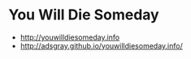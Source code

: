 # You Will Die Someday

* http://youwilldiesomeday.info
* http://adsgray.github.io/youwilldiesomeday.info/

